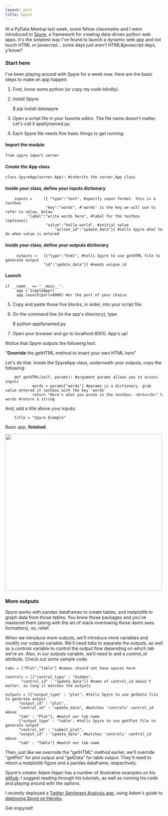 ```yaml
---
layout: post
title: Spyre
---
```


At a PyData Meetup last week, some fellow classmates and I were introduced to <a href="https://github.com/adamhajari/spyre" target="_blank">Spyre</a>, a framework for creating data-driven python web apps. It's the simplest way I've found to launch a dynamic web app and not touch HTML or javascript... some days just aren't HTML&javascript days, y'know?

### Start here

I've been playing around with Spyre for a week now. Here are the basic steps to make an app happen:

1) First, know some python (or copy my code blindly).

2) Install Spyre:

   $ pip install dataspyre
   
3) Open a script file in your favorite editor. The file name doesn't matter. Let's call it apptlynamed.py.

4) Each Spyre file needs five basic things to get running:

#### Import the module

```
from spyre import server
```

#### Create the App class

```
class SpyreApp(server.App): #inherits the server.App class
```

#### Inside your class, define your inputs dictionary

```
    inputs = 	 [{ "type":"text", #specify input format. this is a textbox
                  "key":"words", #'words' is the key we will use to refer to value, below
		  "label":"write words here", #label for the textbox (optional)
                  "value":"hello world", #initial value
                 	  "action_id":"update_data"}] #tells Spyre what to do when value is entered
```

#### Inside your class, define your outputs dictionary

```
     outputs = 	 [{"type":"html", #tells Spyre to use getHTML file to generate output
                 "id":"update_data"}] #needs unique id
```

#### Launch

```
if __name__ == '__main__':
     app = SimpleApp()
     app.launch(port=8000) #or the port of your choice
```

5) Copy and paste those five blocks, in order, into your script file.

6) On the command line (in the app's directory), type

   $ python apptlynamed.py
   
7) Open your browser and go to localhost:8000. App's up!

Notice that Spyre outputs the following text:

"<b>Override</b> the getHTML method to insert your own HTML <i>here</i>"

Let's do that. Inside the SpyreApp class, underneath your outputs, copy the following:

```
	def getHTML(self, params): #argument params allows you to access inputs
            words = params["words"] #params is a dictionary. grab value entered in textbox with the key 'words'
            return "Here's what you wrote in the textbox: <b>%s</b>" % words #return a string
```

And, add a title above your inputs:

```
	title = "Spyre Example"
```

Basic app, <b>finished</b>.

<img style= "width: 500px;" src="http://cgerson.github.io/images/spyre_screenshot.png">

### More outputs

Spyre works with pandas dataframes to create tables, and matplotlib to graph data from those tables. You know those packages and you've mastered them (along with the art of stack-overlowing those damn axes formatters), so, relief.

When we introduce more outputs, we'll introduce more variables and modify our outputs variable. We'll need <i>tabs</i> to separate the outputs, as well as a <i>controls</i> variable to control the output flow depending on which tab we're on. Also, in our outputs variable, we'll need to add a <i>control_id</i> attribute. Check out some sample code: 

```
tabs = ["Plot","Table"] #names should not have spaces here

controls = [{"control_type" : "hidden", 
	   "control_id" : "update_data"}] #name of control_id doesn't matter, as long it matches the outputs

outputs = [{"output_type" : "plot", #tells Spyre to use getData file to generate output
	  "output_id" : "plot",
	  "control_id" : "update_data", #matches 'controls' control_id above
	  "tab" : "Plot"}, #match our tab name
	  {"output_type" : "table", #tells Spyre to use getPlot file to generate output 
	  "control_id" : "submit_plot",
	  "output_id" : "update_data", #matches 'controls' control_id above
	  "tab" : "Table"] #match our tab name
```     

Then, just like we overrode the "getHTML" method earlier, we'll override "getPlot" for plot output and "getData" for table output. They'll need to return a matplotlib figure and a pandas dataframe, respectively.

Spyre's creator Adam Hajari has a number of illustrative examples on his <a href="https://github.com/adamhajari/spyre" target="_blank">github</a>. I suggest reading through his tutorials, as well as running his code and playing around with the options.

I recently deployed a <a href="http://twittyre.heroku.com" target="_blank">Twitter Sentiment Analysis app</a>, using Adam's guide to <a href="http://adamhajari.github.io/2015/04/21/deploying-a-spyre-app-on-heroku.html" target="_blank">deploying Spyre on Heroku</a>.

Get inspyred!